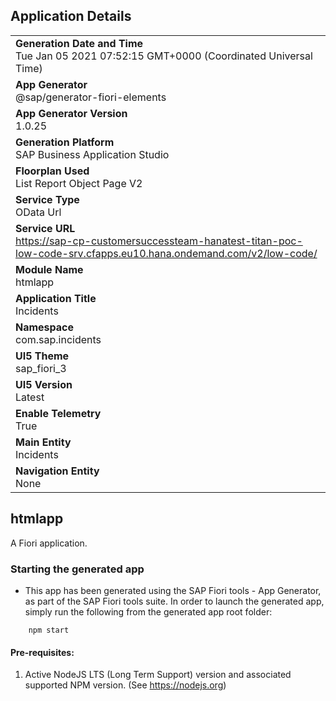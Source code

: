 ## Application Details
|               |
| ------------- |
|**Generation Date and Time**<br>Tue Jan 05 2021 07:52:15 GMT+0000 (Coordinated Universal Time)|
|**App Generator**<br>@sap/generator-fiori-elements|
|**App Generator Version**<br>1.0.25|
|**Generation Platform**<br>SAP Business Application Studio|
|**Floorplan Used**<br>List Report Object Page V2|
|**Service Type**<br>OData Url|
|**Service URL**<br>https://sap-cp-customersuccessteam-hanatest-titan-poc-low-code-srv.cfapps.eu10.hana.ondemand.com/v2/low-code/
|**Module Name**<br>htmlapp|
|**Application Title**<br>Incidents|
|**Namespace**<br>com.sap.incidents|
|**UI5 Theme**<br>sap_fiori_3|
|**UI5 Version**<br>Latest|
|**Enable Telemetry**<br>True|
|**Main Entity**<br>Incidents|
|**Navigation Entity**<br>None|

## htmlapp

A Fiori application.

### Starting the generated app

-   This app has been generated using the SAP Fiori tools - App Generator, as part of the SAP Fiori tools suite.  In order to launch the generated app, simply run the following from the generated app root folder:

```
    npm start
```


#### Pre-requisites:

1. Active NodeJS LTS (Long Term Support) version and associated supported NPM version.  (See https://nodejs.org)


